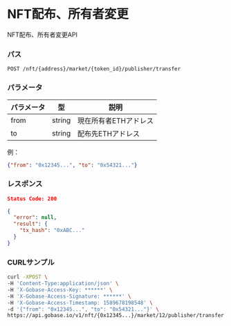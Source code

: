 # NFT配布、所有者変更

NFT配布、所有者変更API

### パス
```
POST /nft/{address}/market/{token_id}/publisher/transfer
```

### パラメータ

|  パラメータ    |  型              | 説明                                  |
| ------------ | ---------------- | ------------------------------------- |
|  from        |  string          | 現在所有者ETHアドレス                    |
|  to          |  string          | 配布先ETHアドレス                       |

例：
```json
{"from": "0x12345...", "to": "0x54321..."}
```

### レスポンス
```json
Status Code: 200

{
  "error": null,
  "result": {
    "tx_hash": "0xABC..."
  }
}
```

### CURLサンプル
```bash
curl -XPOST \
-H 'Content-Type:application/json' \
-H 'X-Gobase-Access-Key: ******' \
-H 'X-Gobase-Access-Signature: ******' \
-H 'X-Gobase-Access-Timestamp: 1589678198548' \
-d '{"from": "0x12345...", "to": "0x54321..."}' \
https://api.gobase.io/v1/nft/{0x12345...}/market/12/publisher/transfer
```

